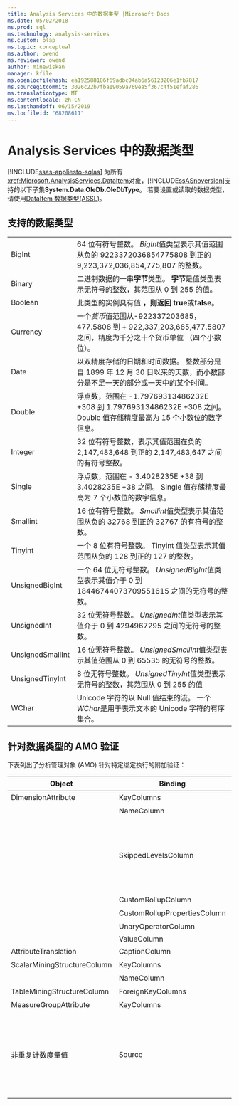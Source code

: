 ```yaml
---
title: Analysis Services 中的数据类型 |Microsoft Docs
ms.date: 05/02/2018
ms.prod: sql
ms.technology: analysis-services
ms.custom: olap
ms.topic: conceptual
ms.author: owend
ms.reviewer: owend
author: minewiskan
manager: kfile
ms.openlocfilehash: ea192588186f69adbc04ab6a56123206e1fb7817
ms.sourcegitcommit: 3026c22b7fba19059a769ea5f367c4f51efaf286
ms.translationtype: MT
ms.contentlocale: zh-CN
ms.lasthandoff: 06/15/2019
ms.locfileid: "68208611"
---
```

# <a name="data-types-in-analysis-services"></a>Analysis Services 中的数据类型
[!INCLUDE[ssas-appliesto-sqlas](../../../includes/ssas-appliesto-sqlas.md)]
  为所有<xref:Microsoft.AnalysisServices.DataItem>对象，[!INCLUDE[ssASnoversion](../../../includes/ssasnoversion-md.md)]支持的以下子集**System.Data.OleDb.OleDbType**。 若要设置或读取的数据类型，请使用[DataItem 数据类型&#40;ASSL&#41;](https://docs.microsoft.com/bi-reference/assl/data-type/dataitem-data-type-assl)。  
  
## <a name="supported-data-types"></a>支持的数据类型  
  
|||  
|-|-|  
|BigInt|64 位有符号整数。 *BigInt*值类型表示其值范围从负的 9223372036854775808 到正的 9,223,372,036,854,775,807 的整数。|  
|Binary|二进制数据的一串**字节**类型。 **字节**是值类型表示无符号的整数，其范围从 0 到 255 的值。|  
|Boolean|此类型的实例具有值 **，则返回 true**或**false**。|  
|Currency|一个*货币*值范围从-922337203685，477.5808 到 + 922,337,203,685,477.5807 之间，精度为千分之十个货币单位 （四个小数位）。|  
|Date|以双精度存储的日期和时间数据。 整数部分是自 1899 年 12 月 30 日以来的天数，而小数部分是不足一天的部分或一天中的某个时间。|  
|Double|浮点数，范围在 -1.79769313486232E +308 到 1.79769313486232E +308 之间。 Double 值存储精度最高为 15 个小数位的数字信息。|  
|Integer|32 位有符号整数，表示其值范围在负的 2,147,483,648 到正的 2,147,483,647 之间的有符号整数。|  
|Single|浮点数，范围在 - 3.4028235E +38 到 3.4028235E +38 之间。 Single 值存储精度最高为 7 个小数位的数字信息。|  
|Smallint|16 位有符号整数。 *Smallint*值类型表示其值范围从负的 32768 到正的 32767 的有符号的整数。|  
|Tinyint|一个 8 位有符号整数。 Tinyint 值类型表示其值范围从负的 128 到正的 127 的整数。|  
|UnsignedBigInt|一个 64 位无符号整数。 *UnsignedBigInt*值类型表示其值介于 0 到 18446744073709551615 之间的无符号的整数。|  
|UnsignedInt|32 位无符号整数。 *UnsignedInt*值类型表示其值介于 0 到 4294967295 之间的无符号的整数。|  
|UnsignedSmallInt|16 位无符号整数。 *UnsignedSmallInt*值类型表示其值范围从 0 到 65535 的无符号的整数。|  
|UnsignedTinyInt|8 位无符号整数。 *UnsignedTinyInt*值类型表示无符号的整数，其范围从 0 到 255 的值|  
|WChar|Unicode 字符的以 Null 值结束的流。 一个*WChar*是用于表示文本的 Unicode 字符的有序集合。|  
  
## <a name="amo-validations-on-data-types"></a>针对数据类型的 AMO 验证  
 下表列出了分析管理对象 (AMO) 针对特定绑定执行的附加验证：  
  
|Object|Binding|允许的数据类型|  
|------------|-------------|------------------------|  
|DimensionAttribute|KeyColumns|所有（Binary 除外）|  
||NameColumn|仅 WChar|  
||SkippedLevelsColumn|仅 integer 类型：BigInt、 Integer、 SmallInt、 TinyInt、 UnsignedBigInt、 UnsignedInt、 UnsignedSmallInt、 UnsignedTinyInt|  
||CustomRollupColumn|仅 WChar|  
||CustomRollupPropertiesColumn|仅 WChar|  
||UnaryOperatorColumn|仅 WChar|  
||ValueColumn|All|  
|AttributeTranslation|CaptionColumn|仅 WChar|  
|ScalarMiningStructureColumn|KeyColumns|所有（Binary 除外）|  
||NameColumn|仅 WChar|  
|TableMiningStructureColumn|ForeignKeyColumns|所有（Binary 除外）|  
|MeasureGroupAttribute|KeyColumns|所有（Binary 除外）|  
|非重复计数度量值|Source|BigInt、Currency、Double、Integer、Single、SmallInt、TinyInt、UnsignedBigInt、UnsignedInt、UnsignedSmallInt、UnsignedTinyInt|  
  
  
